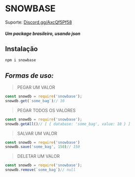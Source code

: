 # **SNOWBASE**
Suporte: [Discord.gg/AxcQf5Pf58](https://discord.com/invite/AxcQf5Pf58)

##### Um package brasileiro, usando json
## Instalação
```js
npm i snowbase
```
## *Formas de uso:*
> PEGAR UM VALOR

```js
const snowdb = require('snowbase');
snowdb.get(`some_bag`)// 10
```
> PEGAR TODOS OS VALORES

```js
const snowdb = require('snowbase');
snowdb.getAll()// [ { database: 'some_bag', value: 10 } ]
```
> SALVAR UM VALOR

```js
const snowdb = require('snowbase')
snowdb.save('some_bag', 150)// 150
```
> DELETAR UM VALOR

```js
const snowdb = require('snowbase');
snowdb.remove(`some_bag`)// null
```